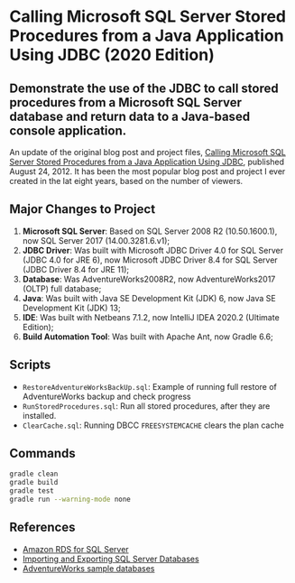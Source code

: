 # Calling Microsoft SQL Server Stored Procedures from a Java Application Using JDBC (2020 Edition)

## Demonstrate the use of the JDBC to call stored procedures from a Microsoft SQL Server database and return data to a Java-based console application.

An update of the original blog post and project files, [Calling Microsoft SQL Server Stored Procedures from a Java Application Using JDBC](https://programmaticponderings.com/2012/08/24/calling-sql-server-stored-procedures-with-java-using-jdbc/), published August 24, 2012. It has been the most popular blog post and project I ever created in the lat eight years, based on the number of viewers.

## Major Changes to Project

1. __Microsoft SQL Server__: Based on SQL Server 2008 R2 (10.50.1600.1), now SQL Server 2017 (14.00.3281.6.v1);
2. __JDBC Driver__: Was built with Microsoft JDBC Driver 4.0 for SQL Server (JDBC 4.0 for JRE 6), now Microsoft JDBC Driver 8.4 for SQL Server (JDBC Driver 8.4 for JRE 11);
3. __Database__: Was AdventureWorks2008R2, now AdventureWorks2017 (OLTP) full database;
4. __Java__: Was built with Java SE Development Kit (JDK) 6, now Java SE Development Kit (JDK) 13;
5. __IDE__: Was built with Netbeans 7.1.2, now IntelliJ IDEA 2020.2 (Ultimate Edition);
6. __Build Automation Tool__: Was built with Apache Ant, now Gradle 6.6;

## Scripts

* `RestoreAdventureWorksBackUp.sql`: Example of running full restore of AdventureWorks backup and check progress
* `RunStoredProcedures.sql`: Run all stored procedures, after they are installed.
* `ClearCache.sql`: Running DBCC `FREESYSTEMCACHE` clears the plan cache

## Commands

```bash
gradle clean
gradle build
gradle test
gradle run --warning-mode none
```

## References

* [Amazon RDS for SQL Server](https://aws.amazon.com/rds/sqlserver/)
* [Importing and Exporting SQL Server Databases](https://docs.aws.amazon.com/AmazonRDS/latest/UserGuide/SQLServer.Procedural.Importing.html)
* [AdventureWorks sample databases](https://github.com/Microsoft/sql-server-samples/releases/tag/adventureworks)
